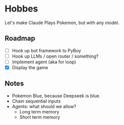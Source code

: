 # Hobbes

Let's make Claude Plays Pokemon, but with any model.

## Roadmap

- [ ] Hook up bot framework to PyBoy
- [ ] Hook up LLMs / open router / something? 
- [ ] Implement agent (aka for loop)
- [X] Display the game

## Notes

- Pokemon Blue, because Deepseek is blue.
- Chain sequential inputs
- Agents: what should we allow?
    - Long term memory
    - Short term memory
    
